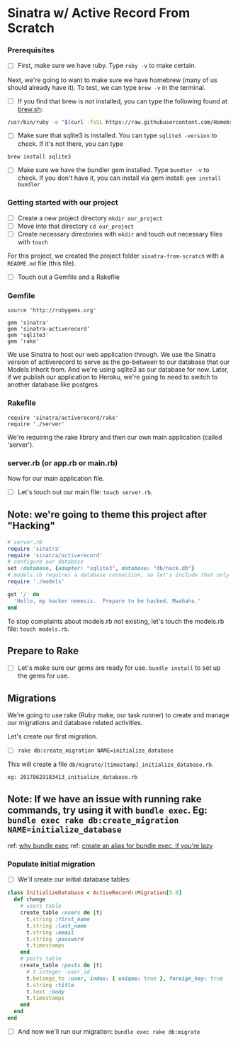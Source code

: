 # Sinatra w/ Active Record From Scratch

### Prerequisites

- [ ] First, make sure we have ruby.  Type `ruby -v` to make certain.  

Next, we're going to want to make sure we have homebrew (many of us should already have it).  To test, we can type `brew -v` in the terminal.

- [ ] If you find that brew is not installed, you can type the following found at [brew.sh](http://brew.sh):

```bash
/usr/bin/ruby -e "$(curl -fsSL https://raw.githubusercontent.com/Homebrew/install/master/install)"
```

- [ ] Make sure that sqlite3 is installed.  You can type `sqlite3 -version` to check.  If it's not there, you can type

```bash
brew install sqlite3
```

- [ ] Make sure we have the bundler gem installed.  Type `bundler -v` to check.  If you don't have it, you can install via gem install: `gem install bundler`

### Getting started with our project

- [ ] Create a new project directory `mkdir our_project`
- [ ] Move into that directory `cd our_project`
- [ ] Create necessary directories with `mkdir` and touch out necessary files with `touch`

For this project, we created the project folder `sinatra-from-scratch` with a `README.md` file (this file).

- [ ] Touch out a Gemfile and a Rakefile

### Gemfile

```
source 'http://rubygems.org'

gem 'sinatra'
gem 'sinatra-activerecord'
gem 'sqlite3'
gem 'rake'
```

We use Sinatra to host our web application through.  We use the Sinatra version of activerecord to serve as the go-between to our database that our Models inherit from.  And we're using sqlite3 as our database for now.  Later, if we publish our application to Heroku, we're going to need to switch to another database like postgres.

### Rakefile

```
require 'sinatra/activerecord/rake'
require './server'
```

We're requiring the rake library and then our own main application (called 'server').

### server.rb (or app.rb or main.rb)

Now for our main application file.  

- [ ] Let's touch out our main file: `touch server.rb`.

## Note: we're going to theme this project after "Hacking"

```ruby
# server.rb
require 'sinatra'
require 'sinatra/activerecord'
# configure our database
set :database, {adapter: "sqlite3", database: "db/hack.db"}
# models.rb requires a database connection, so let's include that only after the database is configured
require './models'

get '/' do
  'Hello, my hacker nemesis.  Prepare to be hacked. Mwahaha.'
end
```

To stop complaints about models.rb not existing, let's touch the models.rb file: `touch models.rb`.

## Prepare to Rake

- [ ] Let's make sure our gems are ready for use.  `bundle install` to set up the gems for use.

## Migrations

We're going to use rake (Ruby make, our task runner) to create and manage our migrations and database related activities.

Let's create our first migration.

- [ ] `rake db:create_migration NAME=initialize_database`

This will create a file `db/migrate/[timestamp]_initialize_database.rb`.

`eg: 20170629183413_initialize_database.rb`

## Note: If we have an issue with running rake commands, try using it with `bundle exec`.  Eg: `bundle exec rake db:create_migration NAME=initialize_database`

ref: [why bundle exec](https://stackoverflow.com/questions/6588674/what-does-bundle-exec-rake-mean)
ref: [create an alias for bundle exec, if you're lazy](https://robots.thoughtbot.com/but-i-dont-want-to-bundle-exec)

### Populate initial migration

- [ ] We'll create our initial database tables:

```ruby
class InitializeDatabase < ActiveRecord::Migration[5.0]
  def change
    # users table
    create_table :users do |t|
      t.string :first_name
      t.string :last_name
      t.string :email
      t.string :password
      t.timestamps
    end
    # posts table
    create_table :posts do |t|
      # t.integer :user_id
      t.belongs_to :user, index: { unique: true }, foreign_key: true
      t.string :title
      t.text :body
      t.timestamps
    end
  end
end
```

- [ ] And now we'll run our migration: `bundle exec rake db:migrate`





